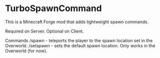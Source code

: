 # TurboSpawnCommand
This is a Minecraft Forge mod that adds lightweight spawn commands.

Required on Server.
Optional on Client.

Commands
/spawn - teleports the player to the spawn location set in the Overworld.
/setspawn - sets the default spawn location. Only works in the Overworld (for now).
